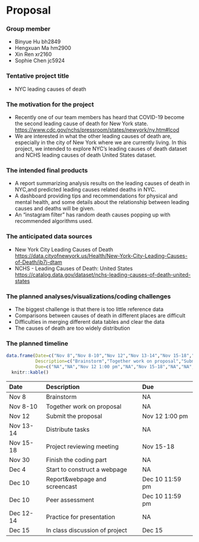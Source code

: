 Proposal
================

### Group member

-   Binyue Hu bh2849
-   Hengxuan Ma hm2900
-   Xin Ren xr2160
-   Sophie Chen jc5924

### Tentative project title

-   NYC leading causes of death

### The motivation for the project

-   Recently one of our team members has heard that COVID-19 become the
    second leading cause of death for New York state.
    <https://www.cdc.gov/nchs/pressroom/states/newyork/ny.htm#lcod>
-   We are interested in what the other leading causes of death are,
    especially in the city of New York where we are currently living. In
    this project, we intended to explore NYC’s leading causes of death
    dataset and NCHS leading causes of death United States dataset.

### The intended final products

-   A report summarizing analysis results on the leading causes of death
    in NYC,and predicted leading causes related deaths in NYC.
-   A dashboard providing tips and recommendations for physical and
    mental health, and some details about the relationship between
    leading causes and deaths will be given.
-   An “instagram filter” has random death causes popping up with
    recommended algorithms used.

### The anticipated data sources

-   New York City Leading Causes of Death
    <https://data.cityofnewyork.us/Health/New-York-City-Leading-Causes-of-Death/jb7j-dtam>
-   NCHS - Leading Causes of Death: United States
    <https://catalog.data.gov/dataset/nchs-leading-causes-of-death-united-states>

### The planned analyses/visualizations/coding challenges

-   The biggest challenge is that there is too little reference data
-   Comparisons between causes of death in different places are
    difficult
-   Difficulties in merging different data tables and clear the data
-   The causes of death are too widely distribution

### The planned timeline

``` r
data.frame(Date=c("Nov 8","Nov 8-10","Nov 12","Nov 13-14","Nov 15-18","Nov 30","Dec 4","Dec 10","Dec 10","Dec 12-14","Dec 15"),
           Description=c("Brainstorm","Together work on proposal","Submit the proposal","Distribute tasks","Project reviewing meeting","Finish the coding part","Start to construct a webpage","Report&webpage and screencast","Peer assessment","Practice for presentation","In class discussion of project"),
           Due=c("NA","NA","Nov 12 1:00 pm","NA","Nov 15-18","NA","NA","Dec 10 11:59 pm","Dec 10 11:59 pm","NA","Dec 15")) %>% 
  knitr::kable()
```

| Date      | Description                    | Due             |
|:----------|:-------------------------------|:----------------|
| Nov 8     | Brainstorm                     | NA              |
| Nov 8-10  | Together work on proposal      | NA              |
| Nov 12    | Submit the proposal            | Nov 12 1:00 pm  |
| Nov 13-14 | Distribute tasks               | NA              |
| Nov 15-18 | Project reviewing meeting      | Nov 15-18       |
| Nov 30    | Finish the coding part         | NA              |
| Dec 4     | Start to construct a webpage   | NA              |
| Dec 10    | Report&webpage and screencast  | Dec 10 11:59 pm |
| Dec 10    | Peer assessment                | Dec 10 11:59 pm |
| Dec 12-14 | Practice for presentation      | NA              |
| Dec 15    | In class discussion of project | Dec 15          |

